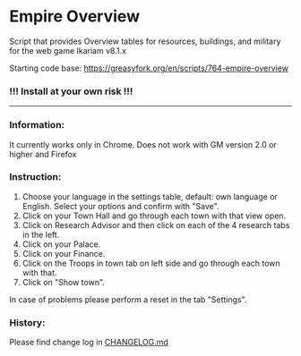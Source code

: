 # Empire Overview
Script that provides Overview tables for resources, buildings, and military for the web game Ikariam v8.1.x

Starting code base: https://greasyfork.org/en/scripts/764-empire-overview

### **!!! Install at your own risk !!!**

---

### Information:
It currently works only in Chrome.
Does not work with GM version 2.0 or higher and Firefox

### Instruction:
1. Choose your language in the settings table, default: own language or English. Select your options and confirm with "Save".
2. Click on your Town Hall and go through each town with that view open.
3. Click on Research Advisor and then click on each of the 4 research tabs in the left.
4. Click on your Palace.
5. Click on your Finance.
6. Click on the Troops in town tab on left side and go through each town with that.
7. Click on "Show town".

In case of problems please perform a reset in the tab "Settings".

### History:
Please find change log in [CHANGELOG.md]

[CHANGELOG.md]: https://github.com/IkariamPro/empire-overview/blob/master/CHANGELOG.md